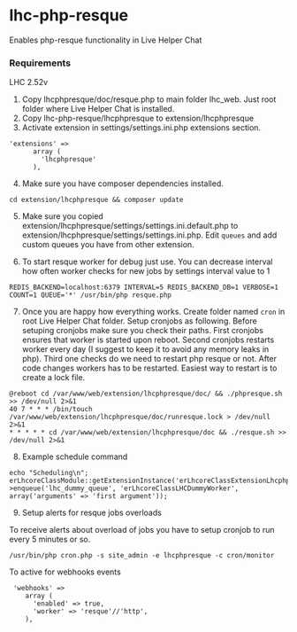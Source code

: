 # lhc-php-resque
Enables php-resque functionality in Live Helper Chat

### Requirements

LHC 2.52v

1. Copy lhcphpresque/doc/resque.php to main folder lhc_web. Just root folder where Live Helper Chat is installed.
2. Copy lhc-php-resque/lhcphpresque to extension/lhcphpresque
3. Activate extension in settings/settings.ini.php extensions section.
```
'extensions' => 
      array (
        'lhcphpresque'
      ),
```
4. Make sure you have composer dependencies installed.
```
cd extension/lhcphpresque && composer update
```
5. Make sure you copied extension/lhcphpresque/settings/settings.ini.default.php to extension/lhcphpresque/settings/settings.ini.php. Edit `queues` and add custom queues you have from other extension.

6. To start resque worker for debug just use. You can decrease interval how often worker checks for new jobs by settings interval value to 1
```
REDIS_BACKEND=localhost:6379 INTERVAL=5 REDIS_BACKEND_DB=1 VERBOSE=1 COUNT=1 QUEUE='*' /usr/bin/php resque.php
```

7. Once you are happy how everything works. Create folder named `cron` in root Live Helper Chat folder. Setup cronjobs as following. Before setuping cronjobs make sure you check their paths. First cronjobs ensures that worker is started upon reboot. Second cronjobs restarts worker every day (I suggest to keep it to avoid any memory leaks in php). Third one checks do we need to restart php resque or not. After code changes workers has to be restarted. Easiest way to restart is to create a lock file.
```
@reboot cd /var/www/web/extension/lhcphpresque/doc/ && ./phpresque.sh >> /dev/null 2>&1
40 7 * * * /bin/touch /var/www/web/extension/lhcphpresque/doc/runresque.lock > /dev/null 2>&1
* * * * * cd /var/www/web/extension/lhcphpresque/doc && ./resque.sh >> /dev/null 2>&1
```

8. Example schedule command
```
echo "Scheduling\n";
erLhcoreClassModule::getExtensionInstance('erLhcoreClassExtensionLhcphpresque')->enqueue('lhc_dummy_queue', 'erLhcoreClassLHCDummyWorker', array('arguments' => 'first argument'));
```

9. Setup alerts for resque jobs overloads

To receive alerts about overload of jobs you have to setup cronjob to run every 5 minutes or so.

```
/usr/bin/php cron.php -s site_admin -e lhcphpresque -c cron/monitor
```

To active for webhooks events

```
 'webhooks' =>
    array (
      'enabled' => true,
      'worker' => 'resque'//'http',
    ),
```


